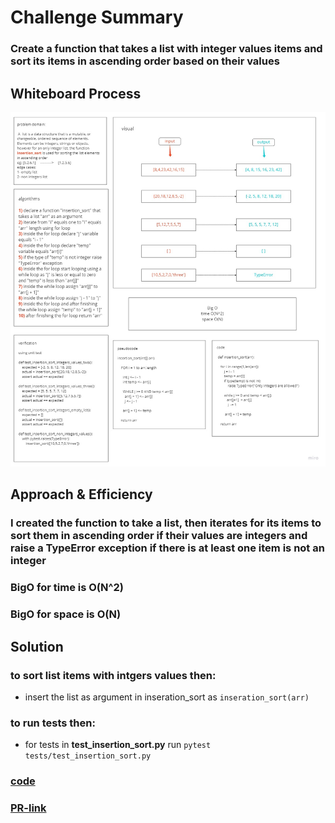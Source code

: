 # Challenge Summary
<!-- Description of the challenge -->
### Create a function that takes a list with integer values items and sort its items in ascending order based on their values

## Whiteboard Process
<!-- Embedded whiteboard image -->
![ex](img/insertion-sort.jpg)

## Approach & Efficiency
<!-- What approach did you take? Why? What is the Big O space/time for this approach? -->
### I created the function to take a list, then iterates for its items to sort them in ascending order if their values are integers and raise a TypeError exception if there is at least one item is not an integer
### BigO for time is O(N^2)
### BigO for space is O(N)

## Solution
<!-- Show how to run your code, and examples of it in action -->
### to sort list items with intgers values then:
- insert the list as argument in inseration_sort as `inseration_sort(arr)`
### to run tests then:
- for tests in **test_insertion_sort.py** run `pytest tests/test_insertion_sort.py`
### [code](insertion_sort.py)
### [PR-link](https://github.com/HishamKhalil1990/data-structures-and-algorithms/pull/42)
